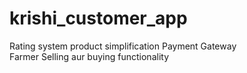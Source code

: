 # krishi_customer_app

Rating system 
product simplification
Payment Gateway  
Farmer Selling aur buying functionality    

